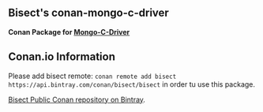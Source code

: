 ## Bisect's conan-mongo-c-driver

**Conan Package for [Mongo-C-Driver](https://github.com/mongodb/mongo-c-driver)**

## Conan.io Information

Please add bisect remote: `conan remote add bisect https://api.bintray.com/conan/bisect/bisect` in order tu use this package.

[Bisect Public Conan repository on Bintray](https://bintray.com/bisect/bisect).
